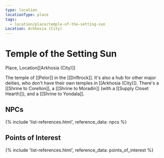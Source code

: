 ```yaml
---
type: location
locationType: place
tags:
  - location/place/temple-of-the-setting-sun
Location: Arkhosia (City)
---
```


# Temple of the Setting Sun
Place, <span class="dataview inline-field"><span class="inline-field-key">Location</span><span class="inline-field-value">[[Arkhosia (City)]]</span></span>

The temple of [[Pelor]] in the [[Driftrock]]. It's also a hub for other major deities, who don't have their own temples in [[Arkhosia (City)]]. There's a [[Shrine to Corellon]], a [[Shrine to Moradin]] (with a [[Supply Closet Hearth]]), and a [[Shrine to Yondala]].

## NPCs
{% include 'list-references.html', reference_data: npcs %}

## Points of Interest
{% include 'list-references.html', reference_data: points_of_interest %}
